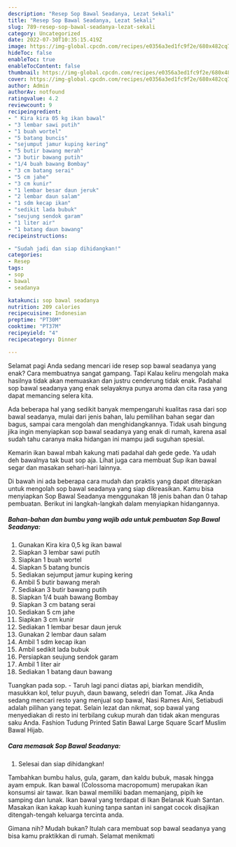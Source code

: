 ```yaml
---
description: "Resep Sop Bawal Seadanya, Lezat Sekali"
title: "Resep Sop Bawal Seadanya, Lezat Sekali"
slug: 789-resep-sop-bawal-seadanya-lezat-sekali
category: Uncategorized
date: 2022-07-30T10:35:15.419Z
image: https://img-global.cpcdn.com/recipes/e0356a3ed1fc9f2e/680x482cq70/sop-bawal-seadanya-foto-resep-utama.jpg
hideToc: false
enableToc: true
enableTocContent: false
thumbnail: https://img-global.cpcdn.com/recipes/e0356a3ed1fc9f2e/680x482cq70/sop-bawal-seadanya-foto-resep-utama.jpg
cover: https://img-global.cpcdn.com/recipes/e0356a3ed1fc9f2e/680x482cq70/sop-bawal-seadanya-foto-resep-utama.jpg
author: Admin
authorAv: notfound
ratingvalue: 4.2
reviewcount: 9
recipeingredient:
- " Kira kira 05 kg ikan bawal"
- "3 lembar sawi putih"
- "1 buah wortel"
- "5 batang buncis"
- "sejumput jamur kuping kering"
- "5 butir bawang merah"
- "3 butir bawang putih"
- "1/4 buah bawang Bombay"
- "3 cm batang serai"
- "5 cm jahe"
- "3 cm kunir"
- "1 lembar besar daun jeruk"
- "2 lembar daun salam"
- "1 sdm kecap ikan"
- "sedikit lada bubuk"
- "seujung sendok garam"
- "1 liter air"
- "1 batang daun bawang"
recipeinstructions:

- "Sudah jadi dan siap dihidangkan!"
categories:
- Resep
tags:
- sop
- bawal
- seadanya

katakunci: sop bawal seadanya 
nutrition: 209 calories
recipecuisine: Indonesian
preptime: "PT30M"
cooktime: "PT37M"
recipeyield: "4"
recipecategory: Dinner

---
```



Selamat pagi Anda sedang mencari ide resep sop bawal seadanya yang enak? Cara membuatnya sangat gampang. Tapi Kalau keliru mengolah maka hasilnya tidak akan memuaskan dan justru cenderung tidak enak. Padahal sop bawal seadanya yang enak selayaknya punya aroma dan cita rasa yang dapat memancing selera kita.


Ada beberapa hal yang sedikit banyak mempengaruhi kualitas rasa dari sop bawal seadanya, mulai dari jenis bahan, lalu pemilihan bahan segar dan bagus, sampai cara mengolah dan menghidangkannya. Tidak usah bingung jika ingin menyiapkan sop bawal seadanya yang enak di rumah, karena asal sudah tahu caranya maka hidangan ini mampu jadi suguhan spesial.

Kemarin ikan bawal mbah kakung mati padahal dah gede gede. Ya udah deh bawalnya tak buat sop aja. Lihat juga cara membuat Sup ikan bawal segar dan masakan sehari-hari lainnya.


Di bawah ini ada beberapa cara mudah dan praktis yang dapat diterapkan untuk mengolah sop bawal seadanya yang siap dikreasikan. Kamu bisa menyiapkan Sop Bawal Seadanya menggunakan 18 jenis bahan dan 0 tahap pembuatan. Berikut ini langkah-langkah dalam menyiapkan hidangannya.

<!--inarticleads1-->

##### Bahan-bahan dan bumbu yang wajib ada untuk pembuatan Sop Bawal Seadanya:

1. Gunakan  Kira kira 0,5 kg ikan bawal
1. Siapkan 3 lembar sawi putih
1. Siapkan 1 buah wortel
1. Siapkan 5 batang buncis
1. Sediakan sejumput jamur kuping kering
1. Ambil 5 butir bawang merah
1. Sediakan 3 butir bawang putih
1. Siapkan 1/4 buah bawang Bombay
1. Siapkan 3 cm batang serai
1. Sediakan 5 cm jahe
1. Siapkan 3 cm kunir
1. Sediakan 1 lembar besar daun jeruk
1. Gunakan 2 lembar daun salam
1. Ambil 1 sdm kecap ikan
1. Ambil sedikit lada bubuk
1. Persiapkan seujung sendok garam
1. Ambil 1 liter air
1. Sediakan 1 batang daun bawang


Tuangkan pada sop. - Taruh lagi panci diatas api, biarkan mendidih, masukkan kol, telur puyuh, daun bawang, seledri dan Tomat. Jika Anda sedang mencari resto yang menjual sop bawal, Nasi Rames Aini, Setiabudi adalah pilihan yang tepat. Selain lezat dan nikmat, sop bawal yang menyediakan di resto ini terbilang cukup murah dan tidak akan menguras saku Anda. Fashion Tudung Printed Satin Bawal Large Square Scarf Muslim Bawal Hijab. 

<!--inarticleads2-->

##### Cara memasak Sop Bawal Seadanya:


1. Selesai dan siap dihidangkan!

Tambahkan bumbu halus, gula, garam, dan kaldu bubuk, masak hingga ayam empuk. Ikan bawal (Colossoma macropomum) merupakan ikan konsumsi air tawar. Ikan bawal memiliki badan memanjang, pipih ke samping dan lunak. Ikan bawal yang terdapat di Ikan Belanak Kuah Santan. Masakan ikan kakap kuah kuning tanpa santan ini sangat cocok disajikan ditengah-tengah keluarga tercinta anda. 

Gimana nih? Mudah bukan? Itulah cara membuat sop bawal seadanya yang bisa kamu praktikkan di rumah. Selamat menikmati
